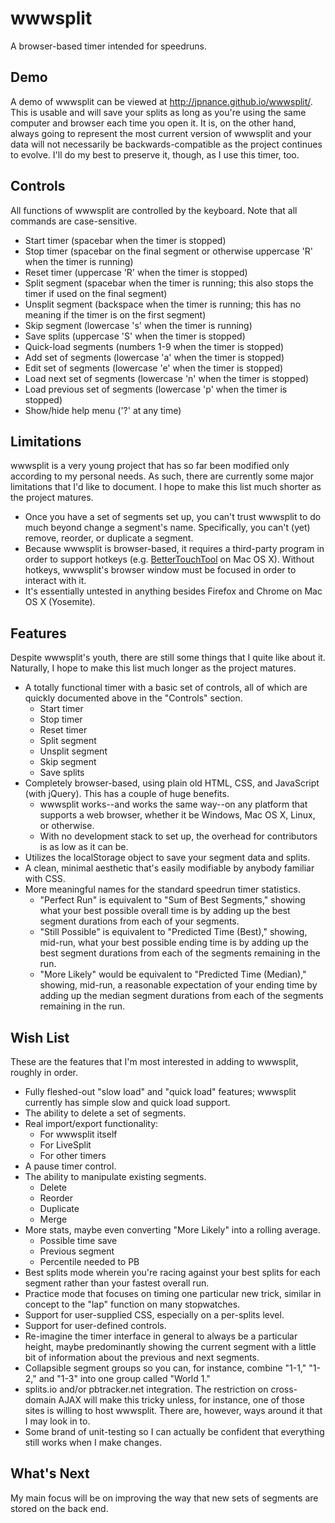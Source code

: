 # wwwsplit
A browser-based timer intended for speedruns.

## Demo
A demo of wwwsplit can be viewed at http://jpnance.github.io/wwwsplit/. This is usable and will save your splits as long as you're using the same computer and browser each time you open it. It is, on the other hand, always going to represent the most current version of wwwsplit and your data will not necessarily be backwards-compatible as the project continues to evolve. I'll do my best to preserve it, though, as I use this timer, too.

## Controls
All functions of wwwsplit are controlled by the keyboard. Note that all commands are case-sensitive.
* Start timer (spacebar when the timer is stopped)
* Stop timer (spacebar on the final segment or otherwise uppercase 'R' when the timer is running)
* Reset timer (uppercase 'R' when the timer is stopped)
* Split segment (spacebar when the timer is running; this also stops the timer if used on the final segment)
* Unsplit segment (backspace when the timer is running; this has no meaning if the timer is on the first segment)
* Skip segment (lowercase 's' when the timer is running)
* Save splits (uppercase 'S' when the timer is stopped)
* Quick-load segments (numbers 1-9 when the timer is stopped)
* Add set of segments (lowercase 'a' when the timer is stopped)
* Edit set of segments (lowercase 'e' when the timer is stopped)
* Load next set of segments (lowercase 'n' when the timer is stopped)
* Load previous set of segments (lowercase 'p' when the timer is stopped)
* Show/hide help menu ('?' at any time)

## Limitations
wwwsplit is a very young project that has so far been modified only according to my personal needs. As such, there are currently some major limitations that I'd like to document. I hope to make this list much shorter as the project matures.
* Once you have a set of segments set up, you can't trust wwwsplit to do much beyond change a segment's name. Specifically, you can't (yet) remove, reorder, or duplicate a segment.
* Because wwwsplit is browser-based, it requires a third-party program in order to support hotkeys (e.g. [BetterTouchTool](http://www.bettertouchtool.net/) on Mac OS X). Without hotkeys, wwwsplit's browser window must be focused in order to interact with it.
* It's essentially untested in anything besides Firefox and Chrome on Mac OS X (Yosemite).

## Features
Despite wwwsplit's youth, there are still some things that I quite like about it. Naturally, I hope to make this list much longer as the project matures.
* A totally functional timer with a basic set of controls, all of which are quickly documented above in the "Controls" section.
  * Start timer
  * Stop timer
  * Reset timer
  * Split segment
  * Unsplit segment
  * Skip segment
  * Save splits
* Completely browser-based, using plain old HTML, CSS, and JavaScript (with jQuery). This has a couple of huge benefits.
  * wwwsplit works--and works the same way--on any platform that supports a web browser, whether it be Windows, Mac OS X, Linux, or otherwise.
  * With no development stack to set up, the overhead for contributors is as low as it can be.
* Utilizes the localStorage object to save your segment data and splits.
* A clean, minimal aesthetic that's easily modifiable by anybody familiar with CSS.
* More meaningful names for the standard speedrun timer statistics.
  * "Perfect Run" is equivalent to "Sum of Best Segments," showing what your best possible overall time is by adding up the best segment durations from each of your segments.
  * "Still Possible" is equivalent to "Predicted Time (Best)," showing, mid-run, what your best possible ending time is by adding up the best segment durations from each of the segments remaining in the run.
  * "More Likely"  would be equivalent to "Predicted Time (Median)," showing, mid-run, a reasonable expectation of your ending time by adding up the median segment durations from each of the segments remaining in the run.

## Wish List
These are the features that I'm most interested in adding to wwwsplit, roughly in order.
* Fully fleshed-out "slow load" and "quick load" features; wwwsplit currently has simple slow and quick load support.
* The ability to delete a set of segments.
* Real import/export functionality:
  * For wwwsplit itself
  * For LiveSplit
  * For other timers
* A pause timer control.
* The ability to manipulate existing segments.
  * Delete
  * Reorder
  * Duplicate
  * Merge
* More stats, maybe even converting "More Likely" into a rolling average.
  * Possible time save
  * Previous segment
  * Percentile needed to PB
* Best splits mode wherein you're racing against your best splits for each segment rather than your fastest overall run.
* Practice mode that focuses on timing one particular new trick, similar in concept to the "lap" function on many stopwatches.
* Support for user-supplied CSS, especially on a per-splits level.
* Support for user-defined controls.
* Re-imagine the timer interface in general to always be a particular height, maybe predominantly showing the current segment with a little bit of information about the previous and next segments.
* Collapsible segment groups so you can, for instance, combine "1-1," "1-2," and "1-3" into one group called "World 1."
* splits.io and/or pbtracker.net integration. The restriction on cross-domain AJAX will make this tricky unless, for instance, one of those sites is willing to host wwwsplit. There are, however, ways around it that I may look in to.
* Some brand of unit-testing so I can actually be confident that everything still works when I make changes.

## What's Next
My main focus will be on improving the way that new sets of segments are stored on the back end. 
